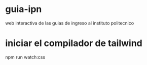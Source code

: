 # guia-ipn
web interactiva de las guias de ingreso al instituto politecnico



# iniciar el compilador de tailwind 
npm run watch:css

